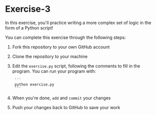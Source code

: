 # Exercise-3
In this exercise, you'll practice writing a more complex set of logic in the form of a Python script!

You can complete this exercise through the following steps:

1. Fork this repository to your own GitHub account
2. Clone the repository to your machine
3. Edit the `exercise.py` script, following the comments to fill in the program. You can run your program with:

		```
		python exercise.py
		```

4. When you're done, `add` and `commit` your changes
5. Push your changes back to GitHub to save your work
